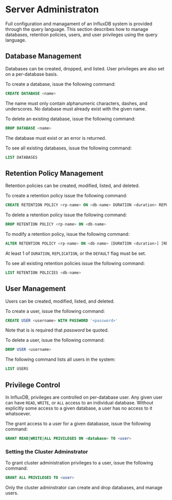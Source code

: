 # Server Administraton
Full configuration and managament of an InfluxDB system is provided through the query language. This section describes how to manage databases, retention policies, users, and user privileges using the query language.

## Database Management
Databases can be created, dropped, and listed. User privileges are also set on a per-database basis.

To create a database, issue the following command:

```sql
CREATE DATABASE <name>
```

The name must only contain alphanumeric characters, dashes, and underscores. No database must already exist with the given name.

To delete an existing database, issue the following command:

```sql
DROP DATABASE <name>
```

The database must exist or an error is returned.

To see all existing databases, issue the following command:

```sql
LIST DATABASES
```

## Retention Policy Management
Retention policies can be created, modified, listed, and deleted.

To create a retention policy issue the following command:

```sql
CREATE RETENTION POLICY <rp-name> ON <db-name> DURATION <duration> REPLICATION <n> [DEFAULT]
```

To delete a retention policy issue the following command:

```sql
DROP RETENTION POLICY <rp-name> ON <db-name>
```

To modify a retention policy, issue the following command:

```sql
ALTER RETENTION POLICY <rp-name> ON <db-name> [DURATION <duration>] [REPLICATION <n>] [DEFAULT]
```

At least 1 of `DURATION`, `REPLICATION`, or the `DEFAULT` flag must be set.

To see all existing retention policies issue the following command:

```sql
LIST RETENTION POLICIES <db-name>
```

## User Management
Users can be created, modified, listed, and deleted.

To create a user, issue the following command:

```sql
CREATE USER <username> WITH PASSWORD '<password>'
```
Note that is is required that _password_ be quoted.

To delete a user, issue the following command:

```sql
DROP USER <username>
```

The following command lists all users in the system:

```sql
LIST USERS
```

## Privilege Control
In InfluxDB, privileges are controlled on per-database user. Any given user can have `READ`, `WRITE`, or `ALL` access to an individual database. Without explicitly some access to a given database, a user has no access to it whatsoever.

The grant access to a user for a given databasse, issue the following command:

```sql
GRANT READ|WRITE|ALL PRIVILEGES ON <database> TO <user>
```

### Setting the Cluster Adminstrator
To grant cluster administration privileges to a user, issue the following command:

```sql
GRANT ALL PRIVILEGES TO <user>
```

Only the cluster adminstrator can create and drop databases, and manage users.
